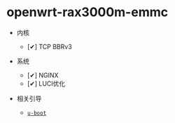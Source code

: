 # openwrt-rax3000m-emmc

- 内核
  - [✔] TCP BBRv3
  
- 系统
  - [✔] NGINX
  - [✔] LUCI优化
  
- 相关引导

  - [`u-boot`](https://github.com/hanwckf/bl-mt798x)
